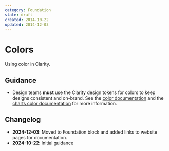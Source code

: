 ```yaml
---
category: Foundation
state: draft
created: 2014-10-22
updated: 2014-12-03
---
```


# Colors

Using color in Clarity.

## Guidance

- Design teams **must** use the Clarity design tokens for colors to keep designs consistent and on-brand. See the [color documentation](https://clarity.design/documentation/color) and the [charts color documentation](https://clarity.design/documentation/charts/colors) for more information.

## Changelog

- **2024-12-03**: Moved to Foundation block and added links to website pages for documentation.
- **2024-10-22**: Initial guidance
